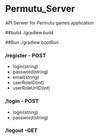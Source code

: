 # Permutu_Server
API Serwer for Permutu games application

##build 
./gradlew build

##Run
./gradlew bootRun
### /register - POST

- login(string)
- password(string)
- email(string)
- userRoleID(int)
- userRoleUrlID(int)

### /login - POST

- login(string)
- password(string)

### /logout -GET
